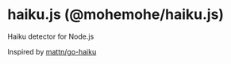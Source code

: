 # haiku.js (@mohemohe/haiku.js)

Haiku detector for Node.js

Inspired by [mattn/go-haiku](https://github.com/mattn/go-haiku)
